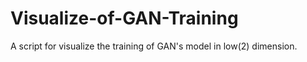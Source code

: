 # Visualize-of-GAN-Training
A script for visualize the training of GAN's model in low(2) dimension.
